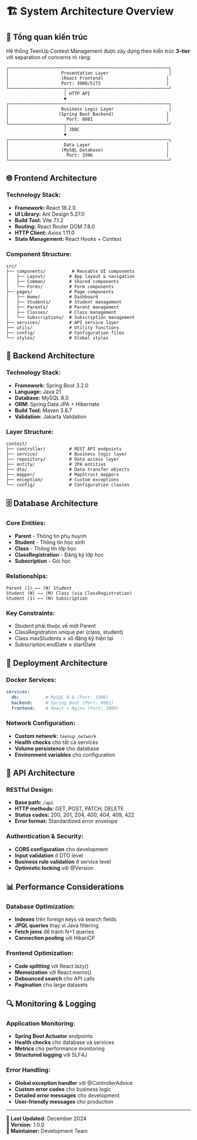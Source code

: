 # 🏗️ System Architecture Overview

## **🎯 Tổng quan kiến trúc**

Hệ thống TeenUp Contest Management được xây dựng theo kiến trúc **3-tier** với separation of concerns rõ ràng:

```
┌─────────────────────────────────────────────────────────────┐
│                    Presentation Layer                       │
│                    (React Frontend)                        │
│                    Port: 3000/5173                         │
└─────────────────────┬───────────────────────────────────────┘
                      │ HTTP API
                      ▼
┌─────────────────────────────────────────────────────────────┐
│                    Business Logic Layer                     │
│                   (Spring Boot Backend)                    │
│                      Port: 8081                            │
└─────────────────────┬───────────────────────────────────────┘
                      │ JDBC
                      ▼
┌─────────────────────────────────────────────────────────────┐
│                     Data Layer                             │
│                    (MySQL Database)                        │
│                      Port: 3306                            │
└─────────────────────────────────────────────────────────────┘
```

## **🌐 Frontend Architecture**

### **Technology Stack:**
- **Framework:** React 18.2.0
- **UI Library:** Ant Design 5.27.0
- **Build Tool:** Vite 7.1.2
- **Routing:** React Router DOM 7.8.0
- **HTTP Client:** Axios 1.11.0
- **State Management:** React Hooks + Context

### **Component Structure:**
```
src/
├── components/          # Reusable UI components
│   ├── Layout/         # App layout & navigation
│   ├── Common/         # Shared components
│   └── Forms/          # Form components
├── pages/              # Page components
│   ├── Home/           # Dashboard
│   ├── Students/       # Student management
│   ├── Parents/        # Parent management
│   ├── Classes/        # Class management
│   └── Subscriptions/  # Subscription management
├── services/           # API service layer
├── utils/              # Utility functions
├── config/             # Configuration files
└── styles/             # Global styles
```

## **🔧 Backend Architecture**

### **Technology Stack:**
- **Framework:** Spring Boot 3.2.0
- **Language:** Java 21
- **Database:** MySQL 8.0
- **ORM:** Spring Data JPA + Hibernate
- **Build Tool:** Maven 3.8.7
- **Validation:** Jakarta Validation

### **Layer Structure:**
```
contest/
├── controller/         # REST API endpoints
├── service/            # Business logic layer
├── repository/         # Data access layer
├── entity/             # JPA entities
├── dto/                # Data transfer objects
├── mapper/             # MapStruct mappers
├── exception/          # Custom exceptions
└── config/             # Configuration classes
```

## **🗄️ Database Architecture**

### **Core Entities:**
- **Parent** - Thông tin phụ huynh
- **Student** - Thông tin học sinh
- **Class** - Thông tin lớp học
- **ClassRegistration** - Đăng ký lớp học
- **Subscription** - Gói học

### **Relationships:**
```
Parent (1) ←→ (N) Student
Student (N) ←→ (M) Class (via ClassRegistration)
Student (1) ←→ (N) Subscription
```

### **Key Constraints:**
- Student phải thuộc về một Parent
- ClassRegistration unique per (class, student)
- Class.maxStudents ≥ số đăng ký hiện tại
- Subscription.endDate ≥ startDate

## **🐳 Deployment Architecture**

### **Docker Services:**
```yaml
services:
  db:          # MySQL 8.0 (Port: 3306)
  backend:     # Spring Boot (Port: 8081)
  frontend:    # React + Nginx (Port: 3000)
```

### **Network Configuration:**
- **Custom network:** `teenup_network`
- **Health checks** cho tất cả services
- **Volume persistence** cho database
- **Environment variables** cho configuration

## **🔌 API Architecture**

### **RESTful Design:**
- **Base path:** `/api`
- **HTTP methods:** GET, POST, PATCH, DELETE
- **Status codes:** 200, 201, 204, 400, 404, 409, 422
- **Error format:** Standardized error envelope

### **Authentication & Security:**
- **CORS configuration** cho development
- **Input validation** ở DTO level
- **Business rule validation** ở service level
- **Optimistic locking** với @Version

## **📊 Performance Considerations**

### **Database Optimization:**
- **Indexes** trên foreign keys và search fields
- **JPQL queries** thay vì Java filtering
- **Fetch joins** để tránh N+1 queries
- **Connection pooling** với HikariCP

### **Frontend Optimization:**
- **Code splitting** với React.lazy()
- **Memoization** với React.memo()
- **Debounced search** cho API calls
- **Pagination** cho large datasets

## **🔍 Monitoring & Logging**

### **Application Monitoring:**
- **Spring Boot Actuator** endpoints
- **Health checks** cho database và services
- **Metrics** cho performance monitoring
- **Structured logging** với SLF4J

### **Error Handling:**
- **Global exception handler** với @ControllerAdvice
- **Custom error codes** cho business logic
- **Detailed error messages** cho development
- **User-friendly messages** cho production

---

**📅 Last Updated:** December 2024  
**🔄 Version:** 1.0.0  
**👥 Maintainer:** Development Team
